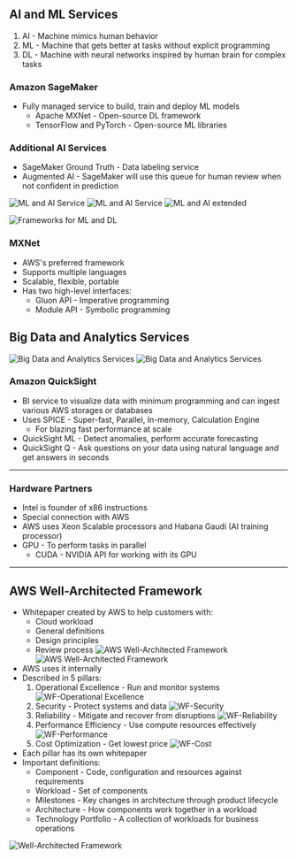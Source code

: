 ## AI and ML Services

1. AI - Machine mimics human behavior
2. ML - Machine that gets better at tasks without explicit programming
3. DL - Machine with neural networks inspired by human brain for complex tasks

### Amazon SageMaker

- Fully managed service to build, train and deploy ML models
  - Apache MXNet - Open-source DL framework
  - TensorFlow and PyTorch - Open-source ML libraries

### Additional AI Services

- SageMaker Ground Truth - Data labeling service
- Augmented AI - SageMaker will use this queue for human review when not confident in prediction

![ML and AI Service](./assets/ai-ml-1.png)
![ML and AI Service](./assets/ai-ml-2.png)
![ML and AI extended](./assets/ai-ml-ex.png)

![Frameworks for ML and DL](./assets/frameworks-ml-dl.png)

### MXNet

- AWS's preferred framework
- Supports multiple languages
- Scalable, flexible, portable
- Has two high-level interfaces:
  - Gluon API - Imperative programming
  - Module API - Symbolic programming

## Big Data and Analytics Services

![Big Data and Analytics Services](./assets/bd-1.png)
![Big Data and Analytics Services](./assets/bd-2.png)

### Amazon QuickSight

- BI service to visualize data with minimum programming and can ingest various AWS storages or databases
- Uses SPICE - Super-fast, Parallel, In-memory, Calculation Engine
  - For blazing fast performance at scale
- QuickSight ML - Detect anomalies, perform accurate forecasting
- QuickSight Q - Ask questions on your data using natural language and get answers in seconds

---

### Hardware Partners

- Intel is founder of x86 instructions
- Special connection with AWS
- AWS uses Xeon Scalable processors and Habana Gaudi (AI training processor)
- GPU - To perform tasks in parallel
  - CUDA - NVIDIA API for working with its GPU

---

## AWS Well-Architected Framework

- Whitepaper created by AWS to help customers with:
  - Cloud workload
  - General definitions
  - Design principles
  - Review process
    ![AWS Well-Architected Framework](./assets/wf-general.png)
    ![AWS Well-Architected Framework](./assets/wf-extra.png)
- AWS uses it internally
- Described in 5 pillars:
  1. Operational Excellence - Run and monitor systems
     ![WF-Operational Excellence](./assets/wf-operational-excellence.png)
  2. Security - Protect systems and data
     ![WF-Security](./assets/wf-security.png)
  3. Reliability - Mitigate and recover from disruptions
     ![WF-Reliability](./assets/wf-reliablity.png)
  4. Performance Efficiency - Use compute resources effectively
     ![WF-Performance](./assets/wf-performance-efficency.png)
  5. Cost Optimization - Get lowest price
     ![WF-Cost](./assets/wf-cost-optimazation.png)
- Each pillar has its own whitepaper
- Important definitions:
  - Component - Code, configuration and resources against requirements
  - Workload - Set of components
  - Milestones - Key changes in architecture through product lifecycle
  - Architecture - How components work together in a workload
  - Technology Portfolio - A collection of workloads for business operations

![Well-Architected Framework](./assets/well-architected-framwork.png)
